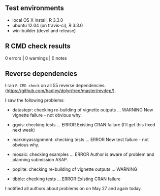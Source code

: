 ## Test environments
* local OS X install, R 3.3.0
* ubuntu 12.04 (on travis-ci), R 3.3.0
* win-builder (devel and release)

## R CMD check results

0 errors | 0 warnings | 0 notes

## Reverse dependencies

I ran `R CMD check` on all 55 reverse dependencies. (https://github.com/hadley/dplyr/tree/master/revdep/). 

I saw the following problems:

* datastepr: checking re-building of vignette outputs ... WARNING
  New vignette failure - not obvious why.

* ggvis: checking tests ... ERROR
  Existing CRAN failure (I'll get this fixed next week)

* markmyassignment: checking tests ... ERROR
  New test failure - not obvious why.

* mosaic: checking examples ... ERROR
  Author is aware of problem and planning submission ASAP.

* poplite: checking re-building of vignette outputs ... WARNING

* tibble: checking tests ... ERROR
  Existing CRAN failure

I notified all authors about problems on on May 27 and again today.

